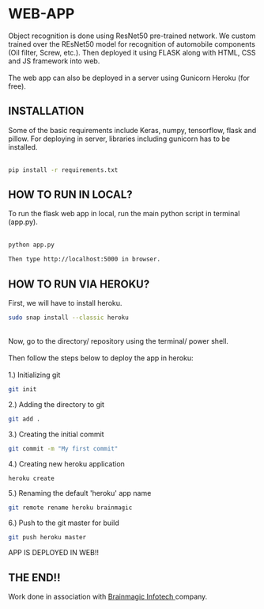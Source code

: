 # WEB-APP

Object recognition is done using ResNet50 pre-trained network. We custom trained over the REsNet50 model for recognition of automobile components (Oil filter, Screw, etc.). Then deployed it using FLASK along with HTML, CSS and JS framework into web. <br><br>
The web app can also be deployed in a server using Gunicorn Heroku (for free). <br>
<h2>INSTALLATION</h2>
Some of the basic requirements include Keras, numpy, tensorflow, flask and pillow. For deploying in server, libraries including gunicorn has to be installed. <br><br>

```sh
pip install -r requirements.txt
```
<h2>HOW TO RUN IN LOCAL?</h2>
To run the flask web app in local, run the main python script in terminal (app.py).<br><br>

```sh
python app.py
```
```sh
Then type http://localhost:5000 in browser. 
```
<h2>HOW TO RUN VIA HEROKU?</h2>
First, we will have to install heroku.

```sh
sudo snap install --classic heroku
```
<br>Now, go to the directory/ repository using the terminal/ power shell. <br><br>Then follow the steps below to deploy the app in heroku:<br><br>
1.) Initializing git
```sh
git init
```
2.) Adding the directory to git
```sh
git add .
```
3.) Creating the initial commit
```sh
git commit -m "My first commit"
```
4.) Creating new heroku application
```sh
heroku create
```
5.) Renaming the default 'heroku' app name
```sh
git remote rename heroku brainmagic
```
6.) Push to the git master for build
```sh
git push heroku master
```
APP IS DEPLOYED IN WEB!!<br>
<h2>THE END!!</h2>
Work done in association with <a href="http://brainmagic.co.in/"> Brainmagic Infotech </a> company.

